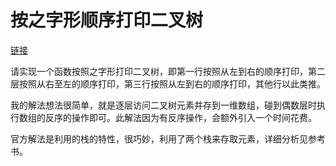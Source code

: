 # 按之字形顺序打印二叉树

[链接](https://www.nowcoder.com/practice/91b69814117f4e8097390d107d2efbe0?tpId=13&&tqId=11212&rp=1&ru=/ta/coding-interviews&qru=/ta/coding-interviews/question-ranking)

请实现一个函数按照之字形打印二叉树，即第一行按照从左到右的顺序打印，第二层按照从右至左的顺序打印，第三行按照从左到右的顺序打印，其他行以此类推。



我的解法想法很简单，就是逐层访问二叉树元素并存到一维数组，碰到偶数层时执行数组的反序的操作即可。此解法因为有反序操作，会额外引入一个时间花费。



官方解法是利用的栈的特性，很巧妙，利用了两个栈来存取元素，详细分析见参考书。
